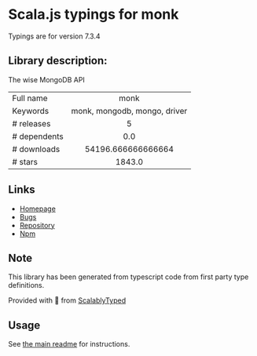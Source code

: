 
# Scala.js typings for monk

Typings are for version 7.3.4

## Library description:
The wise MongoDB API

|                    |                 |
| ------------------ | :-------------: |
| Full name          | monk |
| Keywords           | monk, mongodb, mongo, driver |
| # releases         | 5 |
| # dependents       | 0.0 |
| # downloads        | 54196.666666666664 |
| # stars            | 1843.0 |

## Links
- [Homepage](https://github.com/Automattic/monk#readme)
- [Bugs](https://github.com/Automattic/monk/issues)
- [Repository](https://github.com/Automattic/monk)
- [Npm](https://www.npmjs.com/package/monk)
    


## Note
This library has been generated from typescript code from first party type definitions.

Provided with :purple_heart: from [ScalablyTyped](https://github.com/oyvindberg/ScalablyTyped)

## Usage
See [the main readme](../../readme.md) for instructions.


